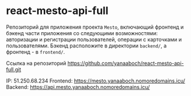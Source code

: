 # react-mesto-api-full
Репозиторий для приложения проекта `Mesto`, включающий фронтенд и бэкенд части приложения со следующими возможностями: авторизации и регистрации пользователей, операции с карточками и пользователями. Бэкенд расположите в директории `backend/`, а фронтенд - в `frontend/`. 

Ссылка на репозиторий https://github.com/yanaaboch/react-mesto-api-full.git

IP:   51.250.68.234
Frontend: https://mesto.yanaaboch.nomoredomains.icu/
Backend: https://api.mesto.yanaaboch.nomoredomains.icu/
